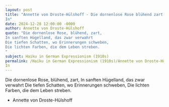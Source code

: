 ```yaml
---
layout: post
title: "Annette von Droste-Hülshoff - Die dornenlose Rose blühend zart
In"
date: 2024-12-28 12:00:00 -0000
author: Annette von Droste-Hülshoff
quote: "Die dornenlose Rose, blühend, zart,
In sanften Hügelland, das zwar verwahrt
Die tiefen Schatten, wo Erinnerungen schweben, 
Die lichten Farben, die dem Leben streben.
"
subject: Haiku in German Expressionism (1910s)
permalink: /Haiku in German Expressionism (1910s)/Annette von Droste-Hülshoff/Annette von Droste-Hülshoff - Die dornenlose Rose blühend zart
In
---
```


Die dornenlose Rose, blühend, zart,
In sanften Hügelland, das zwar verwahrt
Die tiefen Schatten, wo Erinnerungen schweben, 
Die lichten Farben, die dem Leben streben.


- Annette von Droste-Hülshoff
